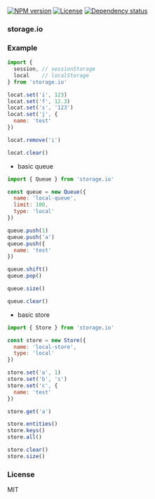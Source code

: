 
<!-- [![Build status][travis-img]][travis-url] -->
<!-- [![Test coverage][coveralls-img]][coveralls-url] -->
[![NPM version][npm-img]][npm-url]
[![License][license-img]][license-url]
[![Dependency status][david-img]][david-url]

### storage.io

### Example

```js
import {
  session, // sessionStorage
  local    // localStorage
} from 'storage.io'

locat.set('i', 123)
locat.set('f', 12.3)
locat.set('s', '123')
locat.set('j', {
  name: 'test'
})

locat.remove('i')

locat.clear()
```

* basic queue

```js
import { Queue } from 'storage.io'

const queue = new Queue({
  name: 'local-queue',
  limit: 100,
  type: 'local'
})

queue.push(1)
queue.push('a')
queue.push({
  name: 'test'
})

queue.shift()
queue.pop()

queue.size()

queue.clear()
```

* basic store

```js
import { Store } from 'storage.io'

const store = new Store({
  name: 'local-store',
  type: 'local'
})

store.set('a', 1)
store.set('b', 's')
store.set('c', {
  name: 'test'
})

store.get('a')

store.entities()
store.keys()
store.all()

store.clear()
store.size()
```

### License
MIT

[npm-img]: https://img.shields.io/npm/v/storage.io.svg?style=flat-square
[npm-url]: https://npmjs.org/package/storage.io
[travis-img]: https://img.shields.io/travis/onebook/storage.io.svg?style=flat-square
[travis-url]: https://travis-ci.org/onebook/storage.io
[coveralls-img]: https://img.shields.io/coveralls/onebook/storage.io.svg?style=flat-square
[coveralls-url]: https://coveralls.io/r/onebook/storage.io?branch=master
[license-img]: https://img.shields.io/badge/license-MIT-green.svg?style=flat-square
[license-url]: http://opensource.org/licenses/MIT
[david-img]: https://img.shields.io/david/onebook/storage.io.svg?style=flat-square
[david-url]: https://david-dm.org/onebook/storage.io
